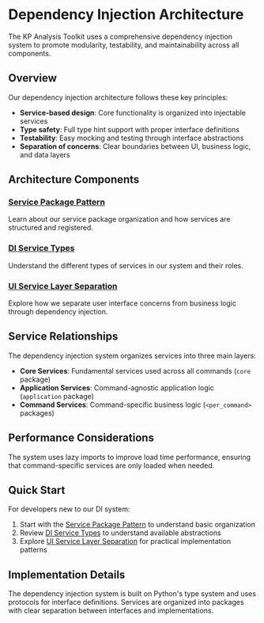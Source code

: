 # Dependency Injection Architecture

The KP Analysis Toolkit uses a comprehensive dependency injection system to promote modularity, testability, and maintainability across all components.

## Overview

Our dependency injection architecture follows these key principles:

- **Service-based design**: Core functionality is organized into injectable services
- **Type safety**: Full type hint support with proper interface definitions  
- **Testability**: Easy mocking and testing through interface abstractions
- **Separation of concerns**: Clear boundaries between UI, business logic, and data layers

## Architecture Components

### [Service Package Pattern](service-package-pattern.md)
Learn about our service package organization and how services are structured and registered.

### [DI Service Types](di-service-type.md) 
Understand the different types of services in our system and their roles.

### [UI Service Layer Separation](ui-service-layer-separation.md)
Explore how we separate user interface concerns from business logic through dependency injection.

## Service Relationships

The dependency injection system organizes services into three main layers:

- **Core Services**: Fundamental services used across all commands (`core` package)
- **Application Services**: Command-agnostic application logic (`application` package)  
- **Command Services**: Command-specific business logic (`<per_command>` packages)

## Performance Considerations

The system uses lazy imports to improve load time performance, ensuring that command-specific services are only loaded when needed.

## Quick Start

For developers new to our DI system:

1. Start with the [Service Package Pattern](service-package-pattern.md) to understand basic organization
2. Review [DI Service Types](di-service-type.md) to understand available abstractions
3. Explore [UI Service Layer Separation](ui-service-layer-separation.md) for practical implementation patterns

## Implementation Details

The dependency injection system is built on Python's type system and uses protocols for interface definitions. Services are organized into packages with clear separation between interfaces and implementations.